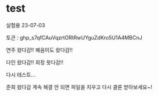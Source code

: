 # test
실험용 23-07-03

토큰 : 
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


연주 왔다감!!
혜음이도 왔다감!!

다인 왔다감!!
희정 왓다감!!

다시 테스트...

준희 왔다감
계속 해결 안 되면 파일을 지우고 다시 클론 받아보세요~!
